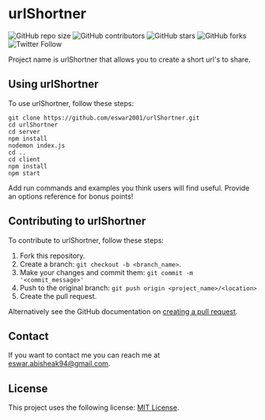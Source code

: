 # urlShortner

<!--- These are examples. See https://shields.io for others or to customize this set of shields. You might want to include dependencies, project status and licence info here --->
![GitHub repo size](https://img.shields.io/github/repo-size/eswar2001/urlShortner)
![GitHub contributors](https://img.shields.io/github/contributors/eswar2001/urlShortner)
![GitHub stars](https://img.shields.io/github/stars/eswar2001/urlShortner?style=social)
![GitHub forks](https://img.shields.io/github/forks/seswar2001/urlShortner?style=social)
![Twitter Follow](https://img.shields.io/twitter/follow/_eswar2001?style=social)

Project name is urlShortner that allows you to create a short url's to share.

## Using urlShortner

To use urlShortner, follow these steps:

```
git clone https://github.com/eswar2001/urlShortner.git
cd urlShortner
cd server
npm install
nodemon index.js
cd ..
cd client 
npm install
npm start 
```

Add run commands and examples you think users will find useful. Provide an options reference for bonus points!

## Contributing to urlShortner
<!--- If your README is long or you have some specific process or steps you want contributors to follow, consider creating a separate CONTRIBUTING.md file--->
To contribute to urlShortner, follow these steps:

1. Fork this repository.
2. Create a branch: `git checkout -b <branch_name>`.
3. Make your changes and commit them: `git commit -m '<commit_message>'`
4. Push to the original branch: `git push origin <project_name>/<location>`
5. Create the pull request.

Alternatively see the GitHub documentation on [creating a pull request](https://help.github.com/en/github/collaborating-with-issues-and-pull-requests/creating-a-pull-request).

## Contact

If you want to contact me you can reach me at <eswar.abisheak94@gmail.com>.

## License
<!--- If you're not sure which open license to use see https://choosealicense.com/--->

This project uses the following license: [MIT License](https://choosealicense.com/licenses/mit/).
